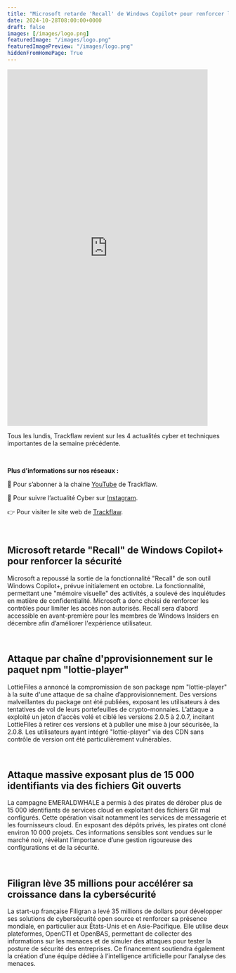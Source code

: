 ```yaml
---
title: "Microsoft retarde 'Recall' de Windows Copilot+ pour renforcer la sécurité - Les4ActusCyber : semaine du 28 octobre"
date: 2024-10-28T08:00:00+0000
draft: false
images: [/images/logo.png]
featuredImage: "/images/logo.png"
featuredImagePreview: "/images/logo.png"
hiddenFromHomePage: True
---
```

    
<div class="flex-container">
   <div class="flex-items">
   <iframe width="456" height="811" src="https://www.youtube.com/embed/4osPomQuIJo" 
   title="Microsoft retarde Recall de Windows Copilot+ pour renforcer la sécurité - #Les4ActusCyber : semaine du 28 octobre" frameborder="0" allow="accelerometer; autoplay; clipboard-write; 
   encrypted-media; gyroscope; picture-in-picture; web-share" allowfullscreen></iframe>
   </div>

   <div class="flex-items">
      <p>Tous les lundis, Trackflaw revient sur les 4 actualités cyber et techniques importantes de la semaine précédente.</p>
      <br>
      <p><strong>Plus d’informations sur nos réseaux :</strong></p>
      <p>🔴 Pour s’abonner à la chaine <a href="https://www.youtube.com/@trackflaw" target="_blank" rel="noopener noreffer ">YouTube</a> de Trackflaw.</p>
      <p>📸 Pour suivre l’actualité Cyber sur <a href="https://www.instagram.com/trackflaw/" target="_blank" rel="noopener noreffer ">Instagram</a>.</p>
      <p>👉 Pour visiter le site web de <a href="https://trackflaw.com" target="_blank" rel="noopener noreffer ">Trackflaw</a>.</p>
   </div>
</div>

    
<br>

## Microsoft retarde "Recall" de Windows Copilot+ pour renforcer la sécurité


Microsoft a repoussé la sortie de la fonctionnalité "Recall" de son outil Windows Copilot+, prévue initialement en octobre. La fonctionnalité, permettant une "mémoire visuelle" des activités, a soulevé des inquiétudes en matière de confidentialité. Microsoft a donc choisi de renforcer les contrôles pour limiter les accès non autorisés. 
Recall sera d’abord accessible en avant-première pour les membres de Windows Insiders en décembre afin d’améliorer l'expérience utilisateur.


<br>

## Attaque par chaîne d'pprovisionnement sur le paquet npm "lottie-player"


LottieFiles a annoncé la compromission de son package npm "lottie-player" à la suite d'une attaque de sa chaîne d’approvisionnement. Des versions malveillantes du package ont été publiées, exposant les utilisateurs à des tentatives de vol de leurs portefeuilles de crypto-monnaies.
L’attaque a exploité un jeton d'accès volé et ciblé les versions 2.0.5 à 2.0.7, incitant LottieFiles à retirer ces versions et à publier une mise à jour sécurisée, la 2.0.8.  Les utilisateurs ayant intégré "lottie-player" via des CDN sans contrôle de version ont été particulièrement vulnérables. 


<br>

## Attaque massive exposant plus de 15 000 identifiants via des fichiers Git ouverts


La campagne EMERALDWHALE a permis à des pirates de dérober plus de 15 000 identifiants de services cloud en exploitant des fichiers Git mal configurés. Cette opération visait notamment les services de messagerie et les fournisseurs cloud. En exposant des dépôts privés, les pirates ont cloné environ 10 000 projets.
Ces informations sensibles sont vendues sur le marché noir, révélant l’importance d’une gestion rigoureuse des configurations et de la sécurité.


<br>

## Filigran lève 35 millions pour accélérer sa croissance dans la cybersécurité


La start-up française Filigran a levé 35 millions de dollars pour développer ses solutions de cybersécurité open source et renforcer sa présence mondiale, en particulier aux États-Unis et en Asie-Pacifique. Elle utilise deux plateformes, OpenCTI et OpenBAS, permettant de collecter des informations sur les menaces et de simuler des attaques pour tester la posture de sécurité des entreprises. 
Ce financement soutiendra également la création d’une équipe dédiée à l’intelligence artificielle pour l’analyse des menaces.

